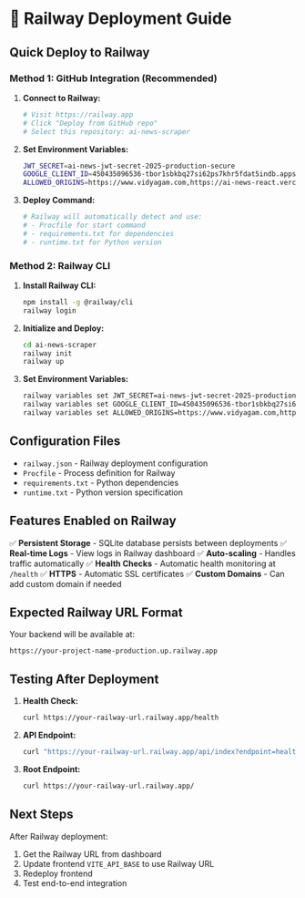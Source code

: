 # 🚂 Railway Deployment Guide

## Quick Deploy to Railway

### Method 1: GitHub Integration (Recommended)

1. **Connect to Railway:**
   ```bash
   # Visit https://railway.app
   # Click "Deploy from GitHub repo"
   # Select this repository: ai-news-scraper
   ```

2. **Set Environment Variables:**
   ```bash
   JWT_SECRET=ai-news-jwt-secret-2025-production-secure
   GOOGLE_CLIENT_ID=450435096536-tbor1sbkbq27si62ps7khr5fdat5indb.apps.googleusercontent.com
   ALLOWED_ORIGINS=https://www.vidyagam.com,https://ai-news-react.vercel.app
   ```

3. **Deploy Command:**
   ```bash
   # Railway will automatically detect and use:
   # - Procfile for start command
   # - requirements.txt for dependencies
   # - runtime.txt for Python version
   ```

### Method 2: Railway CLI

1. **Install Railway CLI:**
   ```bash
   npm install -g @railway/cli
   railway login
   ```

2. **Initialize and Deploy:**
   ```bash
   cd ai-news-scraper
   railway init
   railway up
   ```

3. **Set Environment Variables:**
   ```bash
   railway variables set JWT_SECRET=ai-news-jwt-secret-2025-production-secure
   railway variables set GOOGLE_CLIENT_ID=450435096536-tbor1sbkbq27si62ps7khr5fdat5indb.apps.googleusercontent.com
   railway variables set ALLOWED_ORIGINS=https://www.vidyagam.com,https://ai-news-react.vercel.app
   ```

## Configuration Files

- `railway.json` - Railway deployment configuration
- `Procfile` - Process definition for Railway
- `requirements.txt` - Python dependencies
- `runtime.txt` - Python version specification

## Features Enabled on Railway

✅ **Persistent Storage** - SQLite database persists between deployments
✅ **Real-time Logs** - View logs in Railway dashboard
✅ **Auto-scaling** - Handles traffic automatically
✅ **Health Checks** - Automatic health monitoring at `/health`
✅ **HTTPS** - Automatic SSL certificates
✅ **Custom Domains** - Can add custom domain if needed

## Expected Railway URL Format

Your backend will be available at:
```
https://your-project-name-production.up.railway.app
```

## Testing After Deployment

1. **Health Check:**
   ```bash
   curl https://your-railway-url.railway.app/health
   ```

2. **API Endpoint:**
   ```bash
   curl "https://your-railway-url.railway.app/api/index?endpoint=health"
   ```

3. **Root Endpoint:**
   ```bash
   curl https://your-railway-url.railway.app/
   ```

## Next Steps

After Railway deployment:
1. Get the Railway URL from dashboard
2. Update frontend `VITE_API_BASE` to use Railway URL
3. Redeploy frontend
4. Test end-to-end integration